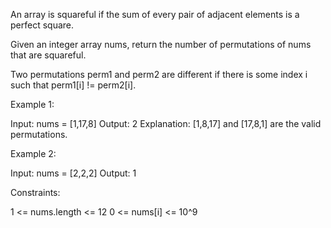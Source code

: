 An array is squareful if the sum of every pair of adjacent elements is a
perfect square.

Given an integer array nums, return the number of permutations of nums that
are squareful.

Two permutations perm1 and perm2 are different if there is some index i such
that perm1[i] != perm2[i].


Example 1:


Input: nums = [1,17,8]
Output: 2
Explanation: [1,8,17] and [17,8,1] are the valid permutations.


Example 2:


Input: nums = [2,2,2]
Output: 1



Constraints:


1 <= nums.length <= 12
0 <= nums[i] <= 10^9




